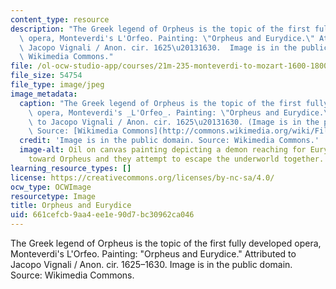 ```yaml
---
content_type: resource
description: "The Greek legend of Orpheus is the topic of the first fully developed\
  \ opera, Monteverdi's L'Orfeo. Painting: \"Orpheus and Eurydice.\" Attributed to\
  \ Jacopo Vignali / Anon. cir. 1625\u20131630.  Image is in the public domain. Source:\
  \ Wikimedia Commons."
file: /ol-ocw-studio-app/courses/21m-235-monteverdi-to-mozart-1600-1800-fall-2013/661cefcb9aa4ee1e90d7bc30962ca046_21m-235f13.jpg
file_size: 54754
file_type: image/jpeg
image_metadata:
  caption: "The Greek legend of Orpheus is the topic of the first fully developed\
    \ opera, Monteverdi's _L'Orfeo_. Painting: \"Orpheus and Eurydice.\" Attributed\
    \ to Jacopo Vignali / Anon. cir. 1625\u20131630. (Image is in the public domain.\
    \ Source: [Wikimedia Commons](http://commons.wikimedia.org/wiki/File:Jacopo_Vignali_-_Orph%C3%A9e_et_Eurydice.jpg).)"
  credit: 'Image is in the public domain. Source: Wikimedia Commons.'
  image-alt: Oil on canvas painting depicting a demon reaching for Eurydice who reaches
    toward Orpheus and they attempt to escape the underworld together.
learning_resource_types: []
license: https://creativecommons.org/licenses/by-nc-sa/4.0/
ocw_type: OCWImage
resourcetype: Image
title: Orpheus and Eurydice
uid: 661cefcb-9aa4-ee1e-90d7-bc30962ca046
---
```

The Greek legend of Orpheus is the topic of the first fully developed opera, Monteverdi's L'Orfeo. Painting: "Orpheus and Eurydice." Attributed to Jacopo Vignali / Anon. cir. 1625–1630.  Image is in the public domain. Source: Wikimedia Commons.